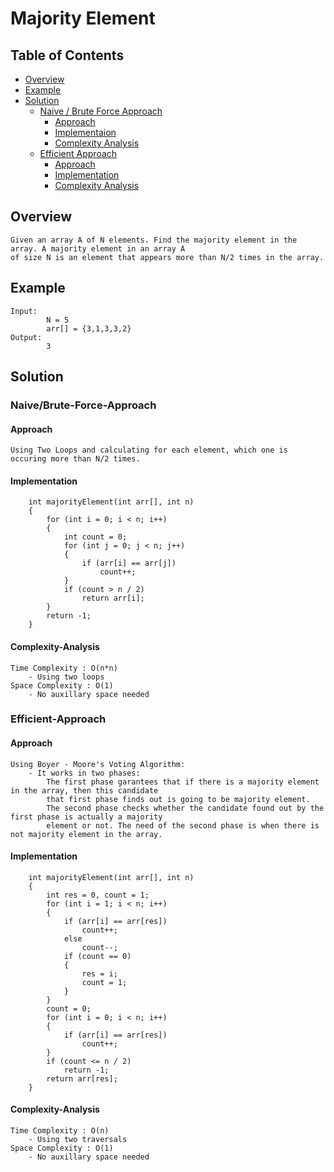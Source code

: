 # Majority Element


## Table of Contents
- [Overview](#overview)
- [Example](#example)
- [Solution](#solution)
    - [Naive / Brute Force Approach](#naive/brute-force-approach)
        - [Approach](#approach)
        - [Implementaion](#implementation)
        - [Complexity Analysis](#complexity-analysis)
    - [Efficient Approach](#efficient-approach)
        - [Approach](#approach)
        - [Implementation](#implementation)
        - [Complexity Analysis](#complexity-analysis)


## Overview
    Given an array A of N elements. Find the majority element in the array. A majority element in an array A 
    of size N is an element that appears more than N/2 times in the array.

## Example
    Input:
            N = 5
            arr[] = {3,1,3,3,2}
    Output:
            3


## Solution
### Naive/Brute-Force-Approach
#### Approach
    Using Two Loops and calculating for each element, which one is occuring more than N/2 times.

#### Implementation
        int majorityElement(int arr[], int n)
        {
            for (int i = 0; i < n; i++)
            {
                int count = 0;
                for (int j = 0; j < n; j++)
                {
                    if (arr[i] == arr[j])
                        count++;
                }
                if (count > n / 2)
                    return arr[i];
            }
            return -1;
        }

#### Complexity-Analysis
    Time Complexity : O(n*n)
        - Using two loops
    Space Complexity : O(1)
        - No auxillary space needed

### Efficient-Approach
#### Approach
    Using Boyer - Moore's Voting Algorithm:
        - It works in two phases:
            The first phase garantees that if there is a majority element in the array, then this candidate 
            that first phase finds out is going to be majority element.
            The second phase checks whether the candidate found out by the first phase is actually a majority 
            element or not. The need of the second phase is when there is not majority element in the array.

#### Implementation
        int majorityElement(int arr[], int n)
        {
            int res = 0, count = 1;
            for (int i = 1; i < n; i++)
            {
                if (arr[i] == arr[res])
                    count++;
                else
                    count--;
                if (count == 0)
                {
                    res = i;
                    count = 1;
                }
            }
            count = 0;
            for (int i = 0; i < n; i++)
            {
                if (arr[i] == arr[res])
                    count++;
            }
            if (count <= n / 2)
                return -1;
            return arr[res];
        }

#### Complexity-Analysis
    Time Complexity : O(n)
        - Using two traversals
    Space Complexity : O(1)
        - No auxillary space needed